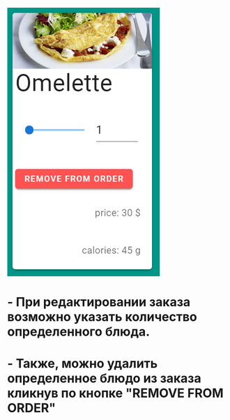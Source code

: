 <img src="./../img/DishInOrder.png"
	title="Редактирование заказа"/>
# - При редактировании заказа возможно указать количество определенного блюда. 
# - Также, можно удалить определенное блюдо из заказа кликнув по кнопке "REMOVE FROM ORDER"